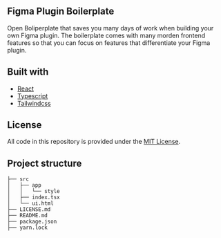 ## Figma Plugin Boilerplate

Open Boliperplate that saves you many days of work when building your own Figma plugin. The boilerplate comes with many morden frontend features so that you can focus on features that differentiate your Figma plugin.

## Built with

- [React](https://github.com/facebook/react)
- [Typescript](https://github.com/Microsoft/TypeScript)
- [Tailwindcss](https://tailwindcss.com)

## License

All code in this repository is provided under the [MIT License](https://github.com/RaoHai/figma-plugin-typscript-react-boilerplate/blob/master/LICENSE.md).

## Project structure

```
├── src
│   ├── app
│   │   └── style
│   ├── index.tsx
│   └── ui.html
├── LICENSE.md
├── README.md
├── package.json
├── yarn.lock
```
